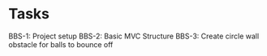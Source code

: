 # Tasks

BBS-1: Project setup
BBS-2: Basic MVC Structure
BBS-3: Create circle wall obstacle for balls to bounce off